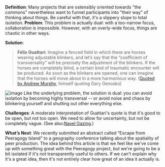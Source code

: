 **Definition**: Many projects that are ostensibly oriented towards "the
commons" nevertheless want to funnel participants into "their way" of
thinking about things. Be careful with that, it's a slippery slope to
total isolation.
**Problem**: This problem is actually dual: with a too-narrow focus,
collaboration is impossible. However, with an overly-wide focus, things
are chaotic in other ways.

**Solution**:

> **Félix Guattari**: Imagine a fenced field in which there are horses
> wearing adjustable blinkers, and let’s say that the “coefficient of
> transversality” will be precisely the adjustment of the blinkers. If
> the horses are completely blind, a certain kind of traumatic encounter
> will be produced. As soon as the blinkers are opened, one can imagine
> that the horses will move about in a more harmonious way. ([Quoted by
> Andrew Murphy](http://nine.fibreculturejournal.org/), himself quoting
> Gary Genosko)

![image](http://upload.wikimedia.org/wikipedia/commons/d/dd/Muybridge_race_horse_animated.gif)
Like the underlying problem, the solution is dual: you can avoid
isolation by becoming highly transversal -- or avoid noise and chaos by
blinkering yourself and shutting out other everything else.

**Challenges**: A moderate interpretation of Guattari's quote is that
it's good to be open, but not too open. We need to allow for
uncertainty, but not be completely vague. (See also:[Navel
Gazing](http://peeragogy.org/antipatterns/navel-gazing/).)

**What’s Next**: We recently submitted an abstract called “Escape from
Peeragogy Island” to a geography conference talking about the spatiality
of peer production. The idea behind this article is that we feel like
we've come up with something great with the Peeragogy project, but we're
going to be a bit isolated if it's not transparently useful to others.
If we can't explain why it's a great idea, then it's not entirely clear
how great of an idea it actually is.
